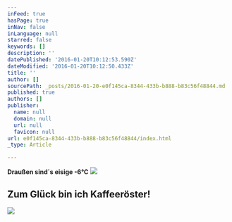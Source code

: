 ```yaml
---
inFeed: true
hasPage: true
inNav: false
inLanguage: null
starred: false
keywords: []
description: ''
datePublished: '2016-01-20T10:12:53.590Z'
dateModified: '2016-01-20T10:12:50.433Z'
title: ''
author: []
sourcePath: _posts/2016-01-20-e0f145ca-8344-433b-b888-b83c56f48844.md
published: true
authors: []
publisher:
  name: null
  domain: null
  url: null
  favicon: null
url: e0f145ca-8344-433b-b888-b83c56f48844/index.html
_type: Article

---
```

**Draußen sind´s eisige -6°C**
![](https://s3-us-west-2.amazonaws.com/the-grid-img/p/be56f98833e68ab981d8ce1cd41a34c0dbc1d740.jpg)

## Zum Glück bin ich Kaffeeröster!
![](https://s3-us-west-2.amazonaws.com/the-grid-img/p/dd7056f678562a29a6e5d15b17bab85318d1aecd.gif)